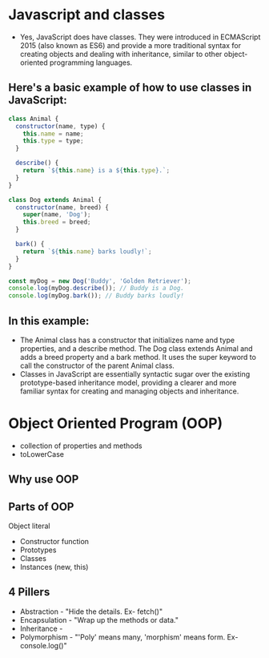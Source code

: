 #  Javascript and classes
- Yes, JavaScript does have classes. They were introduced in ECMAScript 2015 (also known as ES6) and provide a more traditional syntax for creating objects and dealing with inheritance, similar to other object-oriented programming languages.

## Here's a basic example of how to use classes in JavaScript:
``` Javascript 
class Animal {
  constructor(name, type) {
    this.name = name;
    this.type = type;
  }

  describe() {
    return `${this.name} is a ${this.type}.`;
  }
}

class Dog extends Animal {
  constructor(name, breed) {
    super(name, 'Dog');
    this.breed = breed;
  }

  bark() {
    return `${this.name} barks loudly!`;
  }
}

const myDog = new Dog('Buddy', 'Golden Retriever');
console.log(myDog.describe()); // Buddy is a Dog.
console.log(myDog.bark()); // Buddy barks loudly!

```

## In this example:

- The Animal class has a constructor that initializes name and type properties, and a describe method.
The Dog class extends Animal and adds a breed property and a bark method. It uses the super keyword to call the constructor of the parent Animal class.
- Classes in JavaScript are essentially syntactic sugar over the existing prototype-based inheritance model, providing a clearer and more familiar syntax for creating and managing objects and inheritance.

# Object Oriented Program (OOP)
- collection of properties and methods
- toLowerCase

## Why use OOP
## Parts of OOP 
Object literal

- Constructor function
- Prototypes
- Classes
- Instances (new, this)

## 4 Pillers
- Abstraction - "Hide the details. Ex- fetch()"
- Encapsulation - "Wrap up the methods or data."
- Inheritance - 
- Polymorphism - "'Poly' means many, 'morphism' means form. Ex- console.log()"





